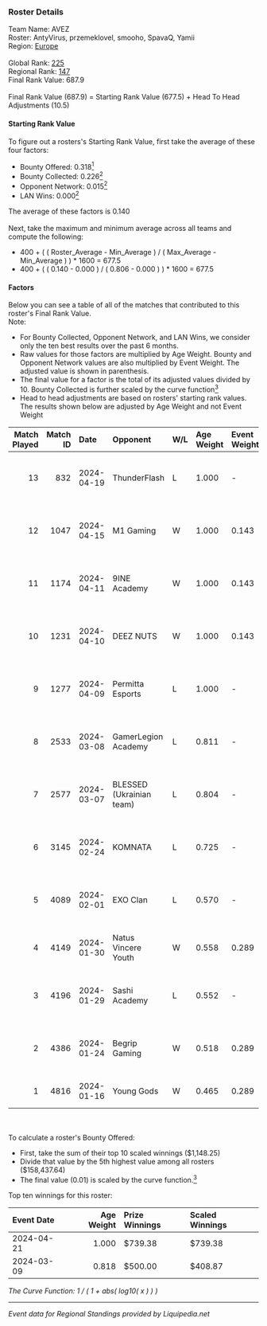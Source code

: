 ### Roster Details<br />
Team Name: AVEZ<br />
Roster: AntyVirus, przemeklovel, smooho, SpavaQ, Yamii<br />
Region: [Europe]( ../standings_europe.md)<br />
<br />
Global Rank: [225](../standings_global.md)<br />
Regional Rank: [147]( ../standings_europe.md)<br />
Final Rank Value:  687.9<br />
<br />
Final Rank Value (687.9) = Starting Rank Value (677.5) + Head To Head Adjustments (10.5)<br />

#### Starting Rank Value<br />
To figure out a rosters's Starting Rank Value, first take the average of these four factors:<br />
- Bounty Offered: 0.318[<sup>1</sup>](#table2)
- Bounty Collected: 0.226[<sup>2</sup>](#table1)
- Opponent Network: 0.015[<sup>2</sup>](#table1)
- LAN Wins: 0.000[<sup>2</sup>](#table1)

The average of these factors is 0.140<br />
<br />
Next, take the maximum and minimum average across all teams and compute the following:<br />
- 400 + ( ( Roster_Average - Min_Average ) / ( Max_Average - Min_Average ) ) * 1600 = 677.5
- 400 + ( ( 0.140 - 0.000 ) / ( 0.806 - 0.000 ) ) * 1600 = 677.5


#### Factors<br />
Below you can see a table of all of the matches that contributed to this roster's Final Rank Value.<br />
Note:<br />

- For Bounty Collected, Opponent Network, and LAN Wins, we consider only the ten best results over the past 6 months.
- Raw values for those factors are multiplied by Age Weight. Bounty and Opponent Network values are also multiplied by Event Weight. The adjusted value is shown in parenthesis.
- The final value for a factor is the total of its adjusted values divided by 10. Bounty Collected is further scaled by the curve function[<sup>3</sup>](#curveFunction)
- Head to head adjustments are based on rosters' starting rank values. The results shown below are adjusted by Age Weight and not Event Weight
<span id="table1"></span><br />


| Match Played | Match ID | Date       | Opponent                 | W/L | Age Weight | Event Weight | Bounty Collected | Opponent Network | LAN Wins      | H2H Adj. | Roster                                          |
| -: | -: | :- | :- | :- | :- | :- | :- | :- | :- | -: | :- |
|           13 |      832 | 2024-04-19 | ThunderFlash             | L   | 1.000      | -            | -                | -                | -             |   -11.69 | AntyVirus, przemeklovel, smooho, SpavaQ, Yamii  |
|           12 |     1047 | 2024-04-15 | M1 Gaming                | W   | 1.000      | 0.143        | 0.002 (0.000)    | 0.035 (0.005)    | false (0.000) |    12.82 | AntyVirus, przemeklovel, smooho, SpavaQ, Yamii  |
|           11 |     1174 | 2024-04-11 | 9INE Academy             | W   | 1.000      | 0.143        | 0.005 (0.001)    | 0.171 (0.024)    | false (0.000) |    16.20 | AntyVirus, przemeklovel, smooho, SpavaQ, Yamii  |
|           10 |     1231 | 2024-04-10 | DEEZ NUTS                | W   | 1.000      | 0.143        | 0.004 (0.001)    | 0.094 (0.013)    | false (0.000) |    16.64 | AntyVirus, przemeklovel, smooho, SpavaQ, Yamii  |
|            9 |     1277 | 2024-04-09 | Permitta Esports         | L   | 1.000      | -            | -                | -                | -             |    -6.42 | AntyVirus, przemeklovel, smooho, SpavaQ, Yamii  |
|            8 |     2533 | 2024-03-08 | GamerLegion Academy      | L   | 0.811      | -            | -                | -                | -             |    -7.34 | AntyVirus, przemeklovel, smooho, SpavaQ, Yamii  |
|            7 |     2577 | 2024-03-07 | BLESSED (Ukrainian team) | L   | 0.804      | -            | -                | -                | -             |    -5.53 | AntyVirus, przemeklovel, smooho, SpavaQ, Yamii  |
|            6 |     3145 | 2024-02-24 | KOMNATA                  | L   | 0.725      | -            | -                | -                | -             |   -11.74 | hotd0g, jcobbb, killkapi, misho, nawrot         |
|            5 |     4089 | 2024-02-01 | EXO Clan                 | L   | 0.570      | -            | -                | -                | -             |    -4.49 | Adam9130, AwaykeN, bevve, dobbo, Duplicate      |
|            4 |     4149 | 2024-01-30 | Natus Vincere Youth      | W   | 0.558      | 0.289        | 0.013 (0.002)    | 0.306 (0.049)    | false (0.000) |    10.19 | cmtry, dziugss, froz1k, qzr, UNBR0KEN           |
|            3 |     4196 | 2024-01-29 | Sashi Academy            | L   | 0.552      | -            | -                | -                | -             |    -9.15 | AntyVirus, przemeklovel, SpavaQ, stussyy, Yamii |
|            2 |     4386 | 2024-01-24 | Begrip Gaming            | W   | 0.518      | 0.289        | 0.001 (0.000)    | 0.196 (0.029)    | false (0.000) |     7.34 | Ariant0, Karma, Reedz, shateri, titulus         |
|            1 |     4816 | 2024-01-16 | Young Gods               | W   | 0.465      | 0.289        | 0.000 (0.000)    | 0.204 (0.028)    | false (0.000) |     3.63 | Cham, Focus, MaiL09, viz, Wonder                |

<br />
<span id="table2"></span><br />
To calculate a roster's Bounty Offered:<br />

- First, take the sum of their top 10 scaled winnings ($1,148.25)
- Divide that value by the 5th highest value among all rosters ($158,437.64)
- The final value (0.01) is scaled by the curve function.[<sup>3</sup>](#curveFunction)

Top ten winnings for this roster:<br />

| Event Date | Age Weight | Prize Winnings | Scaled Winnings |
| :- | -: | :- | :- |
| 2024-04-21 |      1.000 | $739.38        | $739.38         |
| 2024-03-09 |      0.818 | $500.00        | $408.87         |


<span id="curveFunction"></span>_The Curve Function: 1 / ( 1 + abs( log10( x ) ) )_<br />

---
_Event data for Regional Standings provided by Liquipedia.net_<br />
